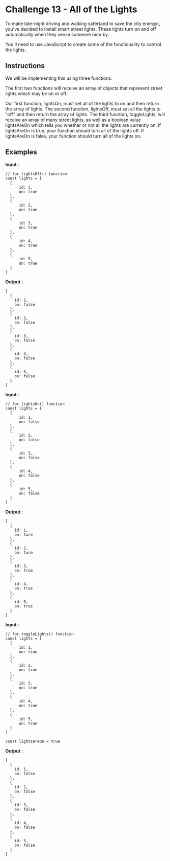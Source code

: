 # Challenge 13 - All of the Lights

To make late-night driving and walking safer(and to save the city energy), you've decided to install smart street lights. These lights turn on and off automatically when they sense someone near by.

You'll need to use JavaScript to create some of the functionality to control the lights.

## Instructions

We will be implementing this using three functions.

The first two functions will receive an array of objects that represent street lights which may be on or off.

Our first function, lightsOn, must set all of the lights to on and then return the array of lights.
The second function, lightsOff, must set all the lights to "off" and then return the array of lights.
The third function, toggleLights, will receive an array of many street lights, as well as a boolean value lightsAreOn which tells you whether or not all the lights are currently on. If lightsAreOn is true, your function should turn all of the lights off. If lightsAreOn is false, your function should turn all of the lights on.

## Examples

**Input** :

    // for lightsOff() function
    const lights = [
      {
          id: 1,
          on: true
      },
      {
          id: 2,
          on: true
      },
      {
          id: 3,
          on: true
      },
      {
          id: 4,
          on: true
      },
      {
          id: 5,
          on: true
      }
    ]

**Output** :

    [
      {
        id: 1,
        on: false
      },
      {
        id: 2,
        on: false
      },
      {
        id: 3,
        on: false
      },
      {
        id: 4,
        on: false
      },
      {
        id: 5,
        on: false
      }
    ]

**Input** :

    // for lightsOn() function
    const lights = [
      {
          id: 1,
          on: false
      },
      {
          id: 2,
          on: false
      },
      {
          id: 3,
          on: false
      },
      {
          id: 4,
          on: false
      },
      {
          id: 5,
          on: false
      }
    ]

**Output** :

    [
      {
        id: 1,
        on: ture
      },
      {
        id: 2,
        on: ture
      },
      {
        id: 3,
        on: true
      },
      {
        id: 4,
        on: true
      },
      {
        id: 5,
        on: true
      }
    ]
    
**Input** :

    // for toggleLights() function
    const lights = [
      {
          id: 1,
          on: true
      },
      {
          id: 2,
          on: true
      },
      {
          id: 3,
          on: true
      },
      {
          id: 4,
          on: true
      },
      {
          id: 5,
          on: true
      }
    ]

    const lightsAreOn = true

**Output** :

    [
      {
        id: 1,
        on: false
      },
      {
        id: 2,
        on: false
      },
      {
        id: 3,
        on: false
      },
      {
        id: 4,
        on: false
      },
      {
        id: 5,
        on: false
      }
    ]
